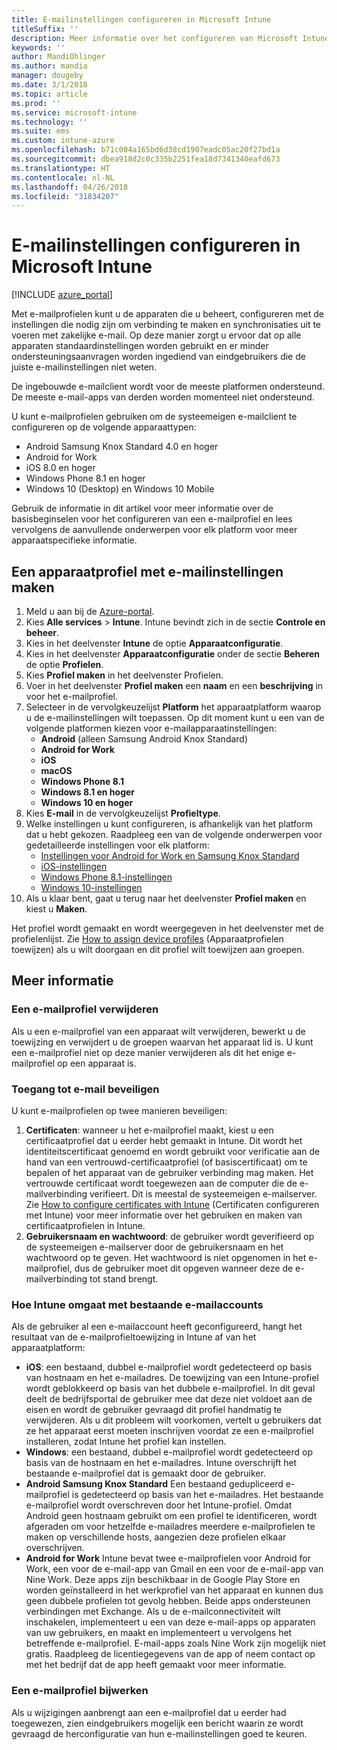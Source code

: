 ```yaml
---
title: E-mailinstellingen configureren in Microsoft Intune
titleSuffix: ''
description: Meer informatie over het configureren van Microsoft Intune om verbindingen met de bedrijfse-mail te maken op apparaten die u beheert.
keywords: ''
author: MandiOhlinger
ms.author: mandia
manager: dougeby
ms.date: 3/1/2018
ms.topic: article
ms.prod: ''
ms.service: microsoft-intune
ms.technology: ''
ms.suite: ems
ms.custom: intune-azure
ms.openlocfilehash: b71c004a165bd6d38cd1907eadc05ac20f27bd1a
ms.sourcegitcommit: dbea918d2c0c335b2251fea18d7341340eafd673
ms.translationtype: HT
ms.contentlocale: nl-NL
ms.lasthandoff: 04/26/2018
ms.locfileid: "31834207"
---
```

# <a name="how-to-configure-email-settings-in-microsoft-intune"></a>E-mailinstellingen configureren in Microsoft Intune

[!INCLUDE [azure_portal](./includes/azure_portal.md)]

Met e-mailprofielen kunt u de apparaten die u beheert, configureren met de instellingen die nodig zijn om verbinding te maken en synchronisaties uit te voeren met zakelijke e-mail. Op deze manier zorgt u ervoor dat op alle apparaten standaardinstellingen worden gebruikt en er minder ondersteuningsaanvragen worden ingediend van eindgebruikers die de juiste e-mailinstellingen niet weten.

De ingebouwde e-mailclient wordt voor de meeste platformen ondersteund. De meeste e-mail-apps van derden worden momenteel niet ondersteund.

U kunt e-mailprofielen gebruiken om de systeemeigen e-mailclient te configureren op de volgende apparaattypen:

- Android Samsung Knox Standard 4.0 en hoger
- Android for Work
- iOS 8.0 en hoger
- Windows Phone 8.1 en hoger
- Windows 10 (Desktop) en Windows 10 Mobile

Gebruik de informatie in dit artikel voor meer informatie over de basisbeginselen voor het configureren van een e-mailprofiel en lees vervolgens de aanvullende onderwerpen voor elk platform voor meer apparaatspecifieke informatie.

## <a name="create-a-device-profile-containing-email-settings"></a>Een apparaatprofiel met e-mailinstellingen maken

1. Meld u aan bij de [Azure-portal](https://portal.azure.com).
2. Kies **Alle services** > **Intune**. Intune bevindt zich in de sectie **Controle en beheer**.
3. Kies in het deelvenster **Intune** de optie **Apparaatconfiguratie**.
2. Kies in het deelvenster **Apparaatconfiguratie** onder de sectie **Beheren** de optie **Profielen**.
3. Kies **Profiel maken** in het deelvenster Profielen.
4. Voer in het deelvenster **Profiel maken** een **naam** en een **beschrijving** in voor het e-mailprofiel.
5. Selecteer in de vervolgkeuzelijst **Platform** het apparaatplatform waarop u de e-mailinstellingen wilt toepassen. Op dit moment kunt u een van de volgende platformen kiezen voor e-mailapparaatinstellingen:
    - **Android** (alleen Samsung Android Knox Standard)
    - **Android for Work**
    - **iOS**
    - **macOS**
    - **Windows Phone 8.1**
    - **Windows 8.1 en hoger**
    - **Windows 10 en hoger**
6. Kies **E-mail** in de vervolgkeuzelijst **Profieltype**.
7. Welke instellingen u kunt configureren, is afhankelijk van het platform dat u hebt gekozen. Raadpleeg een van de volgende onderwerpen voor gedetailleerde instellingen voor elk platform:
    - [Instellingen voor Android for Work en Samsung Knox Standard](email-settings-android.md)
    - [iOS-instellingen](email-settings-ios.md)
    - [Windows Phone 8.1-instellingen](email-settings-windows-phone-8-1.md)
    - [Windows 10-instellingen](email-settings-windows-10.md)
8. Als u klaar bent, gaat u terug naar het deelvenster **Profiel maken** en kiest u **Maken**.

Het profiel wordt gemaakt en wordt weergegeven in het deelvenster met de profielenlijst.
Zie [How to assign device profiles](device-profile-assign.md) (Apparaatprofielen toewijzen) als u wilt doorgaan en dit profiel wilt toewijzen aan groepen.

## <a name="further-information"></a>Meer informatie

### <a name="remove-an-email-profile"></a>Een e-mailprofiel verwijderen

Als u een e-mailprofiel van een apparaat wilt verwijderen, bewerkt u de toewijzing en verwijdert u de groepen waarvan het apparaat lid is. U kunt een e-mailprofiel niet op deze manier verwijderen als dit het enige e-mailprofiel op een apparaat is.

### <a name="securing-email-access"></a>Toegang tot e-mail beveiligen

U kunt e-mailprofielen op twee manieren beveiligen:

1. **Certificaten**: wanneer u het e-mailprofiel maakt, kiest u een certificaatprofiel dat u eerder hebt gemaakt in Intune. Dit wordt het identiteitscertificaat genoemd en wordt gebruikt voor verificatie aan de hand van een vertrouwd-certificaatprofiel (of basiscertificaat) om te bepalen of het apparaat van de gebruiker verbinding mag maken. Het vertrouwde certificaat wordt toegewezen aan de computer die de e-mailverbinding verifieert. Dit is meestal de systeemeigen e-mailserver.
Zie [How to configure certificates with Intune](certificates-configure.md) (Certificaten configureren met Intune) voor meer informatie over het gebruiken en maken van certificaatprofielen in Intune.
2. **Gebruikersnaam en wachtwoord**: de gebruiker wordt geverifieerd op de systeemeigen e-mailserver door de gebruikersnaam en het wachtwoord op te geven.
Het wachtwoord is niet opgenomen in het e-mailprofiel, dus de gebruiker moet dit opgeven wanneer deze de e-mailverbinding tot stand brengt.


### <a name="how-intune-handles-existing-email-accounts"></a>Hoe Intune omgaat met bestaande e-mailaccounts

Als de gebruiker al een e-mailaccount heeft geconfigureerd, hangt het resultaat van de e-mailprofieltoewijzing in Intune af van het apparaatplatform:

- **iOS**: een bestaand, dubbel e-mailprofiel wordt gedetecteerd op basis van hostnaam en het e-mailadres. De toewijzing van een Intune-profiel wordt geblokkeerd op basis van het dubbele e-mailprofiel. In dit geval deelt de bedrijfsportal de gebruiker mee dat deze niet voldoet aan de eisen en wordt de gebruiker gevraagd dit profiel handmatig te verwijderen. Als u dit probleem wilt voorkomen, vertelt u gebruikers dat ze het apparaat eerst moeten inschrijven voordat ze een e-mailprofiel installeren, zodat Intune het profiel kan instellen.
- **Windows**: een bestaand, dubbel e-mailprofiel wordt gedetecteerd op basis van de hostnaam en het e-mailadres. Intune overschrijft het bestaande e-mailprofiel dat is gemaakt door de gebruiker.
- **Android Samsung Knox Standard** Een bestaand gedupliceerd e-mailprofiel is gedetecteerd op basis van het e-mailadres. Het bestaande e-mailprofiel wordt overschreven door het Intune-profiel.
Omdat Android geen hostnaam gebruikt om een profiel te identificeren, wordt afgeraden om voor hetzelfde e-mailadres meerdere e-mailprofielen te maken op verschillende hosts, aangezien deze profielen elkaar overschrijven.
- **Android for Work** Intune bevat twee e-mailprofielen voor Android for Work, een voor de e-mail-app van Gmail en een voor de e-mail-app van Nine Work. Deze apps zijn beschikbaar in de Google Play Store en worden geïnstalleerd in het werkprofiel van het apparaat en kunnen dus geen dubbele profielen tot gevolg hebben. Beide apps ondersteunen verbindingen met Exchange. Als u de e-mailconnectiviteit wilt inschakelen, implementeert u een van deze e-mail-apps op apparaten van uw gebruikers, en maakt en implementeert u vervolgens het betreffende e-mailprofiel. E-mail-apps zoals Nine Work zijn mogelijk niet gratis. Raadpleeg de licentiegegevens van de app of neem contact op met het bedrijf dat de app heeft gemaakt voor meer informatie.

### <a name="update-an-email-profile"></a>Een e-mailprofiel bijwerken

Als u wijzigingen aanbrengt aan een e-mailprofiel dat u eerder had toegewezen, zien eindgebruikers mogelijk een bericht waarin ze wordt gevraagd de herconfiguratie van hun e-mailinstellingen goed te keuren.
